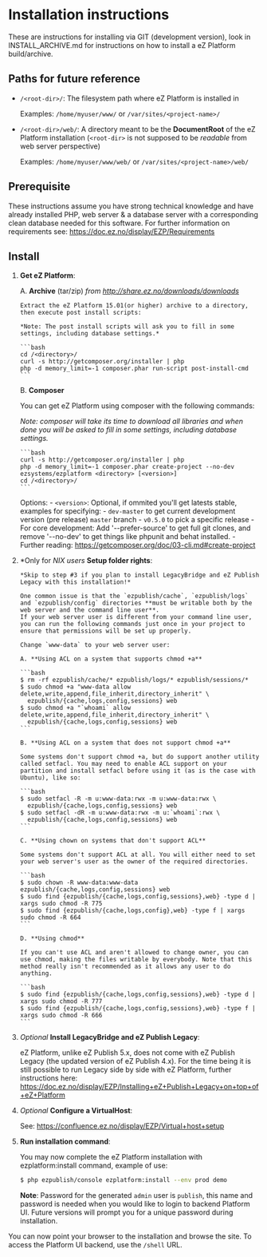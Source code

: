 # Installation instructions

  These are instructions for installing via GIT (development version), look in INSTALL_ARCHIVE.md for instructions on how to install a eZ Platform build/archive.

## Paths for future reference
  * `/<root-dir>/`: The filesystem path where eZ Platform is installed in

    Examples: `/home/myuser/www/` or `/var/sites/<project-name>/`

  * `/<root-dir>/web/`: A directory meant to be the **DocumentRoot** of the eZ Platform installation (`<root-dir>` is not supposed to be _readable_ from web server perspective)

    Examples: `/home/myuser/www/web/` or `/var/sites/<project-name>/web/`

## Prerequisite

  These instructions assume you have strong technical knowledge and have already installed PHP, web server & a database server with a corresponding clean database needed for this software.
  For further information on requirements see: https://doc.ez.no/display/EZP/Requirements

## Install

1. **Get eZ Platform**:

    A. **Archive** (tar/zip) *from http://share.ez.no/downloads/downloads*

       Extract the eZ Platform 15.01(or higher) archive to a directory, then execute post install scripts:

       *Note: The post install scripts will ask you to fill in some settings, including database settings.*

       ```bash
       cd /<directory>/
       curl -s http://getcomposer.org/installer | php
       php -d memory_limit=-1 composer.phar run-script post-install-cmd
       ```


    B. **Composer**

     You can get eZ Platform using composer with the following commands:

     *Note: composer will take its time to download all libraries and when done you will be asked to fill in some settings, including database settings.*

       ```bash
       curl -s http://getcomposer.org/installer | php
       php -d memory_limit=-1 composer.phar create-project --no-dev ezsystems/ezplatform <directory> [<version>]
       cd /<directory>/
       ```

     Options:
       - `<version>`: Optional, if ommited you'll get latests stable, examples for specifying:
        - `dev-master` to get current development version (pre release) `master` branch
        - `v0.5.0` to pick a specific release
       - For core development: Add '--prefer-source' to get full git clones, and remove '--no-dev' to get things like phpunit and behat installed.
       - Further reading: https://getcomposer.org/doc/03-cli.md#create-project

2. *Only for *NIX users* **Setup folder rights**:

       *Skip to step #3 if you plan to install LegacyBridge and eZ Publish Legacy with this installation!*

       One common issue is that the `ezpublish/cache`, `ezpublish/logs` and `ezpublish/config` directories **must be writable both by the web server and the command line user**.
       If your web server user is different from your command line user, you can run the following commands just once in your project to ensure that permissions will be set up properly.

       Change `www-data` to your web server user:

       A. **Using ACL on a system that supports chmod +a**

       ```bash
       $ rm -rf ezpublish/cache/* ezpublish/logs/* ezpublish/sessions/*
       $ sudo chmod +a "www-data allow delete,write,append,file_inherit,directory_inherit" \
         ezpublish/{cache,logs,config,sessions} web
       $ sudo chmod +a "`whoami` allow delete,write,append,file_inherit,directory_inherit" \
         ezpublish/{cache,logs,config,sessions} web
       ```

       B. **Using ACL on a system that does not support chmod +a**

       Some systems don't support chmod +a, but do support another utility called setfacl. You may need to enable ACL support on your partition and install setfacl before using it (as is the case with Ubuntu), like so:

       ```bash
       $ sudo setfacl -R -m u:www-data:rwx -m u:www-data:rwx \
         ezpublish/{cache,logs,config,sessions} web
       $ sudo setfacl -dR -m u:www-data:rwx -m u:`whoami`:rwx \
         ezpublish/{cache,logs,config,sessions} web
       ```

       C. **Using chown on systems that don't support ACL**

       Some systems don't support ACL at all. You will either need to set your web server's user as the owner of the required directories.

       ```bash
       $ sudo chown -R www-data:www-data ezpublish/{cache,logs,config,sessions} web
       $ sudo find {ezpublish/{cache,logs,config,sessions},web} -type d | xargs sudo chmod -R 775
       $ sudo find {ezpublish/{cache,logs,config},web} -type f | xargs sudo chmod -R 664
       ```

       D. **Using chmod**

       If you can't use ACL and aren't allowed to change owner, you can use chmod, making the files writable by everybody. Note that this method really isn't recommended as it allows any user to do anything.

       ```bash
       $ sudo find {ezpublish/{cache,logs,config,sessions},web} -type d | xargs sudo chmod -R 777
       $ sudo find {ezpublish/{cache,logs,config,sessions},web} -type f | xargs sudo chmod -R 666
       ```
3. *Optional* **Install LegacyBridge and eZ Publish Legacy**:

    eZ Platform, unlike eZ Publish 5.x, does not come with eZ Publish Legacy (the updated version of eZ Publish 4.x).
    For the time being it is still possible to run Legacy side by side with eZ Platform, further instructions here:
    https://doc.ez.no/display/EZP/Installing+eZ+Publish+Legacy+on+top+of+eZ+Platform

4. *Optional* **Configure a VirtualHost**:

    See: https://confluence.ez.no/display/EZP/Virtual+host+setup


5. **Run installation command**:

    You may now complete the eZ Platform installation with ezplatform:install command, example of use:

    ```bash
    $ php ezpublish/console ezplatform:install --env prod demo
    ```

    **Note**: Password for the generated `admin` user is `publish`, this name and password is needed when you would like to login to backend Platform UI. Future versions will prompt you for a unique password during installation.

You can now point your browser to the installation and browse the site. To access the Platform UI backend, use the `/shell` URL.
